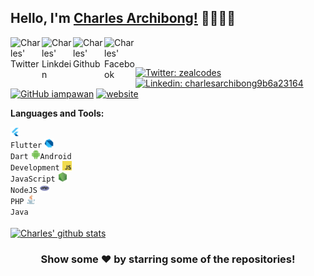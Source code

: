 
## Hello, I'm [Charles Archibong!](https://charlesarchibong.me) 👋👋👋👋

<a href="https://twitter.com/zealcodes">   <img align="left"    alt="Charles' Twitter" width="50px"    src="https://cdn.jsdelivr.net/npm/simple-icons@v3/icons/twitter.svg" /></a>  <a href="https://www.linkedin.com/in/charles-archibong-9b6a23164">   <img    align="left" alt="Charles' Linkdein" width="50px"    src="https://cdn.jsdelivr.net/npm/simple-icons@v3/icons/linkedin.svg"    /> </a>  <a href="https://github.com/charlesarchibong">    <img align="left"    alt="Charles' Github" width="50px"    src="https://cdn.jsdelivr.net/npm/simple-icons@v3/icons/github.svg"    /> </a> </a> <a href="https://www.facebook.com/charles.archibong.7543/">   <img    align="left" alt="Charles' Facebook" width="50px"    src="https://cdn.jsdelivr.net/npm/simple-icons@v3/icons/facebook.svg"    /> </a> 

<br/>
<br/>


[![Twitter: zealcodes](https://img.shields.io/twitter/follow/zealcodes?style=social)](https://twitter.com/zealcodes) [![Linkedin: charlesarchibong9b6a23164](https://img.shields.io/badge/-charlesarchibong-blue?style=flat-square&logo=Linkedin&logoColor=white&link=linkedin.com/in/charles-archibong-9b6a23164/)](https://www.linkedin.com/in/charles-archibong-9b6a23164/) [![GitHub iampawan](https://img.shields.io/github/followers/charlesarchibong?label=follow&style=social)](https://github.com/charlesarchibong) [![website](https://img.shields.io/badge/PortfolioWebsite-charlesarchibong.me-2648ff?style=flat-square&logo=google-chrome)](https://charlesarchibong.me/)


**Languages and Tools:**  

<code><img height="15" src="https://raw.githubusercontent.com/github/explore/80688e429a7d4ef2fca1e82350fe8e3517d3494d/topics/flutter/flutter.png"> Flutter</code> <code><img height="15" src="https://raw.githubusercontent.com/github/explore/80688e429a7d4ef2fca1e82350fe8e3517d3494d/topics/dart/dart.png"> Dart</code> <code><img height="15" src="https://raw.githubusercontent.com/github/explore/80688e429a7d4ef2fca1e82350fe8e3517d3494d/topics/android/android.png">Android Development</code> <code><img height="15" src="https://raw.githubusercontent.com/github/explore/80688e429a7d4ef2fca1e82350fe8e3517d3494d/topics/javascript/javascript.png"> JavaScript</code> <code><img height="15" src="https://raw.githubusercontent.com/github/explore/80688e429a7d4ef2fca1e82350fe8e3517d3494d/topics/nodejs/nodejs.png"> NodeJS</code> <code><img height="15" src="https://raw.githubusercontent.com/github/explore/80688e429a7d4ef2fca1e82350fe8e3517d3494d/topics/php/php.png"> PHP</code>   <code><img height="15" src="https://raw.githubusercontent.com/github/explore/80688e429a7d4ef2fca1e82350fe8e3517d3494d/topics/java/java.png"> Java</code>  
<br/>
<a href="https://github.com/iampawan">
 <img align="center" src="https://github-readme-stats.vercel.app/api?username=charlesarchibong&show_icons=true&theme=dracula&line_height=27" alt="Charles' github stats"/>
</a>
<br/>

<div align="center">

### Show some ❤️ by starring some of the repositories!

</div>
